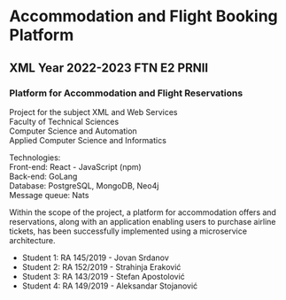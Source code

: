 # Accommodation and Flight Booking Platform

## XML Year 2022-2023 FTN E2 PRNII
### Platform for Accommodation and Flight Reservations
Project for the subject XML and Web Services  
Faculty of Technical Sciences  
Computer Science and Automation  
Applied Computer Science and Informatics 

Technologies:  
Front-end: React - JavaScript (npm)  
Back-end: GoLang   
Database: PostgreSQL, MongoDB, Neo4j  
Message queue: Nats     

Within the scope of the project, a platform for accommodation offers and reservations, along with an application enabling users to purchase airline tickets, has been successfully implemented using a microservice architecture.

* Student 1: RA 145/2019 - Jovan Srdanov  
* Student 2: RA 152/2019 - Strahinja Eraković   
* Student 3: RA 143/2019 - Stefan Apostolović  
* Student 4: RA 149/2019 - Aleksandar Stojanović  
